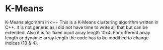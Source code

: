 # K-Means
K-Means algorithm in c++
This is a K-Means clustering algorithm written in C++. It is not generic as i did not have time to write all that but can be extended. 
Also it is for fixed input array length 10x4. For different array length or dynamic array length the code has to be modified to change indices (10 & 4).
